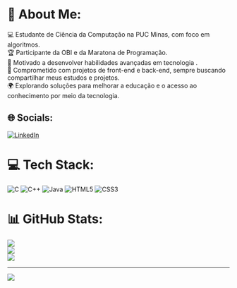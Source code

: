 # 💫 About Me:
💻 Estudante de Ciência da Computação na PUC Minas, com foco em algoritmos.<br>🏆 Participante da OBI e da Maratona de Programação.<br>🚀 Motivado a desenvolver habilidades avançadas em tecnologia .<br>🎨 Comprometido com projetos de front-end e back-end, sempre buscando compartilhar meus estudos e projetos.<br>🌍 Explorando soluções para melhorar a educação e o acesso ao conhecimento por meio da tecnologia.


## 🌐 Socials:
[![LinkedIn](https://img.shields.io/badge/LinkedIn-%230077B5.svg?logo=linkedin&logoColor=white)](https://www.linkedin.com/in/gustavo-lopes-164551287/) 

# 💻 Tech Stack:
![C](https://img.shields.io/badge/c-%2300599C.svg?style=for-the-badge&logo=c&logoColor=white) ![C++](https://img.shields.io/badge/c++-%2300599C.svg?style=for-the-badge&logo=c%2B%2B&logoColor=white) ![Java](https://img.shields.io/badge/java-%23ED8B00.svg?style=for-the-badge&logo=openjdk&logoColor=white) ![HTML5](https://img.shields.io/badge/html5-%23E34F26.svg?style=for-the-badge&logo=html5&logoColor=white) ![CSS3](https://img.shields.io/badge/css3-%231572B6.svg?style=for-the-badge&logo=css3&logoColor=white)
# 📊 GitHub Stats:
![](https://github-readme-stats.vercel.app/api?username=GustavoLopesOliveira&theme=dark&hide_border=true&include_all_commits=true&count_private=false)<br/>
![](https://github-readme-streak-stats.herokuapp.com/?user=GustavoLopesOliveira&theme=dark&hide_border=true)<br/>
![](https://github-readme-stats.vercel.app/api/top-langs/?username=GustavoLopesOliveira&theme=dark&hide_border=true&include_all_commits=true&count_private=false&layout=compact)

---
[![](https://visitcount.itsvg.in/api?id=GustavoLopesOliveira&icon=0&color=0)](https://visitcount.itsvg.in)

<!-- Proudly created with GPRM ( https://gprm.itsvg.in ) -->
